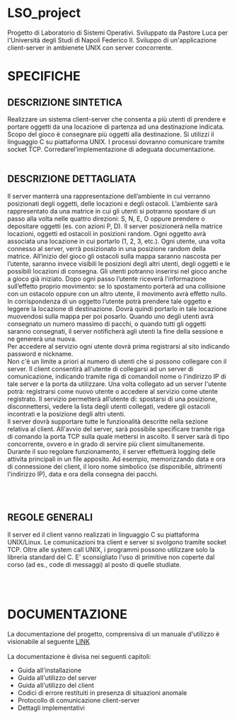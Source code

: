 # LSO_project
Progetto di Laboratorio di Sistemi Operativi. Sviluppato da Pastore Luca per l'Università degli Studi di Napoli Federico II.
Sviluppo di un'applicazione client-server in ambienete UNIX con server concorrente.

<h1> SPECIFICHE </H1>
<H2>DESCRIZIONE SINTETICA</H2>
Realizzare un sistema client-server che consenta a più utenti di prendere e portare oggetti da una locazione di partenza ad una destinazione indicata. Scopo del gioco è consegnare più oggetti alla destinazione.
Si utilizzi il linguaggio C su piattaforma UNIX. I processi dovranno comunicare tramite socket TCP. Corredarel’implementazione di adeguata documentazione.
<BR><BR>
<H2>DESCRIZIONE DETTAGLIATA</H2>
Il server manterrà una rappresentazione dell’ambiente in cui verranno posizionati degli oggetti, delle locazioni e degli ostacoli. L’ambiente sarà rappresentato da una matrice in cui gli utenti si potranno spostare di un passo alla volta nelle quattro direzioni: S, N, E, O oppure prendere o depositare oggetti (es. con azioni P, D). Il server posizionerà nella matrice locazioni, oggetti ed ostacoli in posizioni random. Ogni oggetto avrà associata una locazione in cui portarlo (1, 2, 3, etc.). Ogni utente, una volta connesso al server, verrà posizionato in una posizione random della matrice. All’inizio del gioco gli ostacoli sulla mappa saranno nascosta per l’utente, saranno invece visibili le posizioni degli altri utenti, degli oggetti e le possibili locazioni di consegna. Gli utenti potranno inserirsi nel gioco anche a gioco già iniziato. Dopo ogni passo l’utente riceverà l’informazione sull’effetto proprio movimento: se lo spostamento porterà ad una collisione con un ostacolo oppure con un altro utente, il movimento avrà effetto nullo. In corrispondenza di un oggetto l’utente potrà prendere tale oggetto e leggere la locazione di destinazione. Dovrà quindi portarlo in tale locazione muovendosi sulla mappa per poi posarlo. Quando uno degli utenti avrà consegnato un numero massimo di pacchi, o quando tutti gli oggetti saranno consegnati, il server notificherà agli utenti la fine della sessione e ne genererà una nuova.<BR>
Per accedere al servizio ogni utente dovrà prima registrarsi al sito indicando password e nickname.<BR>
Non c'è un limite a priori al numero di utenti che si possono collegare con il server. Il client consentirà all'utente di collegarsi ad un server di comunicazione, indicando tramite riga di comandoil nome o l'indirizzo IP di tale server e la porta da utilizzare. Una volta collegato ad un server l'utente potrà: registrarsi come nuovo utente o accedere al servizio come utente registrato. Il servizio permetterà all’utente di: spostarsi di una posizione, disconnettersi, vedere la lista degli utenti collegati, vedere gli ostacoli incontrati e la posizione degli altri utenti.<BR>
Il server dovrà supportare tutte le funzionalità descritte nella sezione relativa al client. All'avvio del server, sarà possibile specificare tramite riga di comando la porta TCP sulla quale mettersi in ascolto. Il server sarà di tipo concorrente, ovvero e in grado di servire più client simultanemente. <BR>
Durante il suo regolare funzionamento, il server effettuerà logging delle attivita principali in un file apposito. Ad esempio, memorizzando data e ora di connessione dei client, il loro nome simbolico (se disponibile, altrimenti l'indirizzo IP), data e ora della consegna dei pacchi.

<BR><BR>
<H2>REGOLE GENERALI</H2>
Il server ed il client vanno realizzati in linguaggio C su piattaforma UNIX/Linux. Le comunicazioni tra client e server si svolgono tramite socket TCP. Oltre alle system call UNIX, i programmi possono utilizzare solo la libreria standard del C. E’ sconsigliato l'uso di primitive non coperte dal corso (ad es., code di messaggi) al posto di quelle studiate.
  
<BR><BR>
<H1> DOCUMENTAZIONE </H1>
La documentazione del progetto, comprensiva di un manuale d'utilizzo è visionabile al seguente <a href=https://drive.google.com/file/d/1WWOiUW6Ll6dSHXcxcWPcikAkCplBaYjM/view?usp=sharing">LINK</a><br><br>
La documentazione è divisa nei seguenti capitoli:<br>
  <ul>
    <li>Guida all'installazione</li>
    <li>Guida all'utilizzo del server</li>
    <li>Guida all'utilizzo del client</li>
    <li>Codici di errore restituiti in presenza di situazioni anomale</li>
    <li>Protocollo di comunicazione client-server</li>
    <li>Dettagli implementativi</li>
  </ul>
